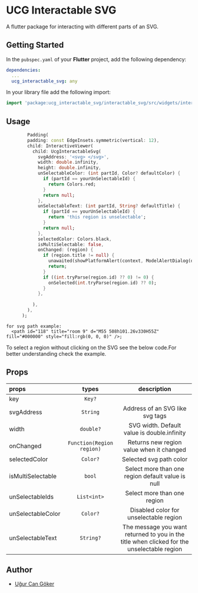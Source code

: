 # UCG Interactable SVG

A flutter package for interacting with different parts of an SVG.


## Getting Started

In the `pubspec.yaml` of your **Flutter** project, add the following dependency:

```yaml
dependencies:
  ...
  ucg_interactable_svg: any
```

In your library file add the following import:

```dart
import 'package:ucg_interactable_svg/interactable_svg/src/widgets/interactable_svg.dart';
```

## Usage

```dart
        Padding(
        padding: const EdgeInsets.symmetric(vertical: 12),
        child: InteractiveViewer(
          child: UcgInteractableSvg(
            svgAddress: '<svg> </svg>',
            width: double.infinity,
            height: double.infinity,
            unSelectableColor: (int partId, Color? defaultColor) {
              if (partId == yourUnSelectableId) {
                return Colors.red;
              }
              return null;
            },
            unSelectableText: (int partId, String? defaultTitle) {
              if (partId == yourUnSelectableId) {
                return 'this region is unselectable';
              }
              return null;
            },
            selectedColor: Colors.black,
            isMultiSelectable: false,
            onChanged: (region) {
              if (region.title != null) {
                unawaited(showPlatformAlert(context, ModelAlertDialog(description: region.title!)));
                return;
              }
              if ((int.tryParse(region.id) ?? 0) != 0) {
                onSelected(int.tryParse(region.id) ?? 0);
              }
            },
            
          ),
        ),
      );
```

```
for svg path example:
  <path id="118" title="room 9" d="M55 508h101.26v330H55Z" fill="#000000" style="fill:rgb(0, 0, 0)" />;

```
To select a region without clicking on the SVG see the below code.For better understanding check the example.
## Props
| props                   |           types            |                     description                      |
| :---------------------- |:--------------------------:|:----------------------------------------------------:|
| key        |           `Key?`           |                                                      |
| svgAddress       |          `String`          |    Address of an SVG like  svg tags    |
| width           |         `double?`          |     SVG width. Default value is double.infinity      |
| onChanged       | `Function(Region region)` |       Returns new region value when it changed       |
| selectedColor       | `Color?` |       Selected svg path color       |
| isMultiSelectable       | `bool` |       Select more than one region default value is null       |
| unSelectableIds       | `List<int>` |       Select more than one region       |
| unSelectableColor       | `Color?` |       Disabled color for unselectable region       |
| unSelectableText       | `String?` |       The message you want returned to you in the title when clicked for the unselectable region       |


Author
------

* [Uğur Can Göker](https://github.com/ugurgoker)
